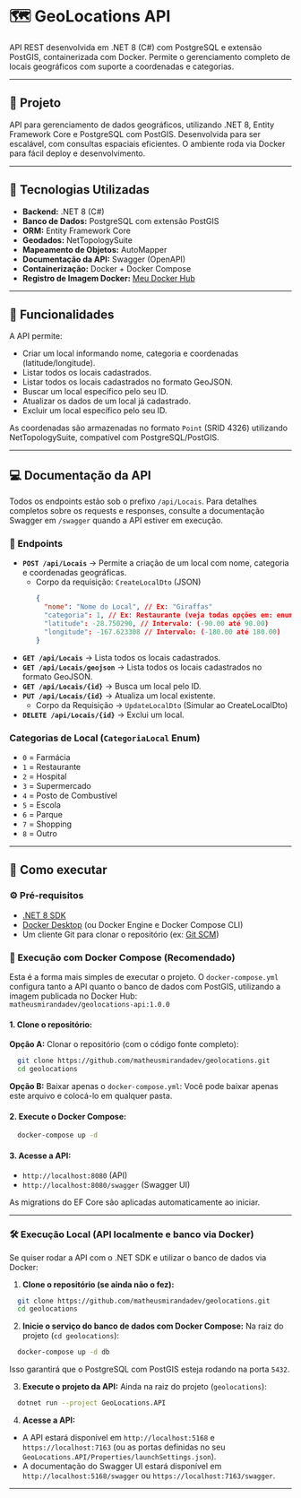 # 🗺️ GeoLocations API

API REST desenvolvida em .NET 8 (C#) com PostgreSQL e extensão PostGIS, containerizada com Docker. Permite o gerenciamento completo de locais geográficos com suporte a coordenadas e categorias.

---

## 📖 Projeto
API para gerenciamento de dados geográficos, utilizando .NET 8, Entity Framework Core e PostgreSQL com PostGIS. Desenvolvida para ser escalável, com consultas espaciais eficientes. O ambiente roda via Docker para fácil deploy e desenvolvimento.

---

## 📌 Tecnologias Utilizadas
- **Backend:** .NET 8 (C#)
- **Banco de Dados:** PostgreSQL com extensão PostGIS
- **ORM:** Entity Framework Core
- **Geodados:** NetTopologySuite
- **Mapeamento de Objetos:** AutoMapper
- **Documentação da API:** Swagger (OpenAPI)
- **Containerização:** Docker + Docker Compose
- **Registro de Imagem Docker:** [Meu Docker Hub](https://hub.docker.com/r/matheusmirandadev/geolocations-api)

---

## 🔗 Funcionalidades

A API permite:
- Criar um local informando nome, categoria e coordenadas (latitude/longitude).
- Listar todos os locais cadastrados.
- Listar todos os locais cadastrados no formato GeoJSON.
- Buscar um local específico pelo seu ID.
- Atualizar os dados de um local já cadastrado.
- Excluir um local específico pelo seu ID.

As coordenadas são armazenadas no formato `Point` (SRID 4326) utilizando NetTopologySuite, compatível com PostgreSQL/PostGIS.

---

## 💻 Documentação da API
Todos os endpoints estão sob o prefixo `/api/Locais`. Para detalhes completos sobre os requests e responses, consulte a documentação Swagger em `/swagger` quando a API estiver em execução.

### 🔹 Endpoints

- **`POST /api/Locais`** → Permite a criação de um local com nome, categoria e coordenadas geográficas.
    - Corpo da requisição: `CreateLocalDto` (JSON)
        ```json
        {
          "nome": "Nome do Local", // Ex: "Giraffas"
          "categoria": 1, // Ex: Restaurante (veja todas opções em: enum CategoriaLocal)
          "latitude": -28.750290, // Intervalo: (-90.00 até 90.00)
          "longitude": -167.623308 // Intervalo: (-180.00 até 180.00)
        }
        ```

* **`GET /api/Locais`** → Lista todos os locais cadastrados.
* **`GET /api/Locais/geojson`** → Lista todos os locais cadastrados no formato GeoJSON.
* **`GET /api/Locais/{id}`** → Busca um local pelo ID.
* **`PUT /api/Locais/{id}`** → Atualiza um local existente.
    * Corpo da Requisição → `UpdateLocalDto` (Simular ao CreateLocalDto)
* **`DELETE /api/Locais/{id}`** → Exclui um local.

### Categorias de Local (`CategoriaLocal` Enum)

* `0` = Farmácia
* `1` = Restaurante
* `2` = Hospital
* `3` = Supermercado
* `4` = Posto de Combustível
* `5` = Escola
* `6` = Parque
* `7` = Shopping
* `8` = Outro

---

## 🚀 Como executar

### ⚙️ Pré-requisitos
- [.NET 8 SDK](https://dotnet.microsoft.com/download/dotnet/8.0)
- [Docker Desktop](https://www.docker.com/products/docker-desktop/) (ou Docker Engine e Docker Compose CLI)
- Um cliente Git para clonar o repositório (ex: [Git SCM](https://git-scm.com/downloads))

### 🐳 Execução com Docker Compose (Recomendado)

Esta é a forma mais simples de executar o projeto. O `docker-compose.yml` configura tanto a API quanto o banco de dados com PostGIS, utilizando a imagem publicada no Docker Hub:  
 `matheusmirandadev/geolocations-api:1.0.0`

#### 1. Clone o repositório:

**Opção A:** Clonar o repositório (com o código fonte completo):
```bash
  git clone https://github.com/matheusmirandadev/geolocations.git
  cd geolocations
```

**Opção B:** Baixar apenas o `docker-compose.yml`:
Você pode baixar apenas este arquivo e colocá-lo em qualquer pasta.

#### 2. Execute o Docker Compose:
```bash
  docker-compose up -d
```

#### 3. Acesse a API:
- `http://localhost:8080` (API)
- `http://localhost:8080/swagger` (Swagger UI)

As migrations do EF Core são aplicadas automaticamente ao iniciar.

---

### 🛠️ Execução Local (API localmente e banco via Docker)

Se quiser rodar a API com o .NET SDK e utilizar o banco de dados via Docker:

1.  **Clone o repositório (se ainda não o fez):**
```bash
  git clone https://github.com/matheusmirandadev/geolocations.git
  cd geolocations
```
2.  **Inicie o serviço do banco de dados com Docker Compose:**
  Na raiz do projeto (`cd geolocations`):
  ```bash
    docker-compose up -d db
  ```
  Isso garantirá que o PostgreSQL com PostGIS esteja rodando na porta `5432`.

3.  **Execute o projeto da API:**
  Ainda na raiz do projeto (`geolocations`):
  ```bash
    dotnet run --project GeoLocations.API
  ```
4.  **Acesse a API:**
  * A API estará disponível em `http://localhost:5168` e `https://localhost:7163` (ou as portas definidas no seu `GeoLocations.API/Properties/launchSettings.json`).
  * A documentação do Swagger UI estará disponível em `http://localhost:5168/swagger` ou `https://localhost:7163/swagger`.

---
